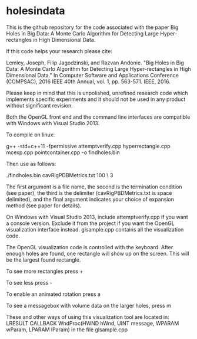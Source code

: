 # holesindata

This is the github repository for the code associated with the paper Big Holes in Big Data: A Monte Carlo Algorithm for Detecting Large Hyper-rectangles in High Dimensional Data.

If this code helps your research please cite:

Lemley, Joseph, Filip Jagodzinski, and Razvan Andonie. "Big Holes in Big Data: A Monte Carlo Algorithm for Detecting Large Hyper-rectangles in High Dimensional Data." In Computer Software and Applications Conference (COMPSAC), 2016 IEEE 40th Annual, vol. 1, pp. 563-571. IEEE, 2016.

Please keep in mind that this is unpolished, unrefined research code which implements specific experiments and it should not be used in any product without significant revision. 

Both the OpenGL front end and the command line interfaces are compatible with Windows with Visual Studio 2013. 

To compile on linux:

g++ -std=c++11 -fpermissive attemptverify.cpp hyperrectangle.cpp mcexp.cpp pointcontainer.cpp -o findholes.bin 

Then use as follows:

 ./findholes.bin cavRigPDBMetrics.txt 100 \  3

The first argument is a file name, the second is the termination condition (see paper), the third is the delimiter (cavRigPBDMetrics.txt is space delimited), and the final argument indicates your choice of expansion method (see paper for details). 

On Windows with Visual Studio 2013, include attemptverify.cpp if you want a console version. Exclude it from the project if you want the OpenGL visualization interface instead.  glsample.cpp contains all the visualization code. 

The OpenGL visualization code is controlled with the keyboard. After enough holes are found, one rectangle will show up on the screen. This will be the largest found rectangle. 


To see more rectangles press + 

To see less press -

To enable an animated rotation press a

To see a messagebox with volume data on the larger holes, press m


These and other ways of using this visualization tool are located in: LRESULT CALLBACK WndProc(HWND hWnd, UINT message, WPARAM wParam, LPARAM lParam) in the file glsample.cpp
